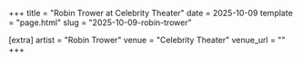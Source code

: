 +++
title = "Robin Trower at Celebrity Theater"
date = 2025-10-09
template = "page.html"
slug = "2025-10-09-robin-trower"

[extra]
artist = "Robin Trower"
venue = "Celebrity Theater"
venue_url = ""
+++

